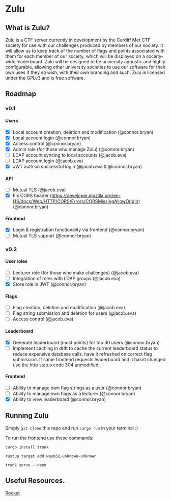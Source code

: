 # Zulu
## What is Zulu?
Zulu is a CTF server currently in development by the Cardiff Met CTF society
for use with our challenges produced by members of our society. It will allow
us to keep track of the number of flags and points associated with them for
each member of our society, which will be displayed on a society-wide
leaderboard. Zulu will be designed to be university agnostic and highly
configurable, allowing other university societies to use our software for their
own uses if they so wish, with their own branding and such. Zulu is licensed
under the GPLv3 and is free software.

## Roadmap
### v0.1
#### Users
* [x] Local account creation, deletion and modification (@connor.bryan)
* [x] Local account login (@connor.bryan)
* [x] Access control (@connor.bryan)
* [x] Admin role (for those who manage Zulu) (@connor.bryan)
* [ ] LDAP account syncing to local accounts (@jacob.eva)
* [ ] LDAP account login (@jacob.eva)
* [x] JWT auth on successful login (@jacob.eva & @connor.bryan)

#### API
* [ ] Mutual TLS (@jacob.eva)
* [x] Fix CORS header (https://developer.mozilla.org/en-US/docs/Web/HTTP/CORS/Errors/CORSMissingAllowOrigin) (@connor.bryan)

#### Frontend
* [x] Login & registration functionality via frontend (@connor.bryan)
* [ ] Mutual TLS support (@connor.bryan)
### v0.2
#### User roles
* [ ] Lecturer role (for those who make challenges) (@jacob.eva)
* [ ] Integration of roles with LDAP groups (@jacob.eva)
* [x] Store role in JWT (@connor.bryan)

#### Flags
* [ ] Flag creation, deletion and modification (@jacob.eva)
* [ ] Flag string submission and deletion for users (@jacob.eva)
* [ ] Access control (@jacob.eva)

#### Leaderboard
* [x] Generate leaderboard (most points) for top 30 users (@connor.bryan)
* [ ] Implement caching in drift to cache the current leaderboard status to reduce
expensive database calls, have it refreshed on correct flag submission.
If same frontend requests leaderboard and it hasnt changed use the http status
code 304 unmodified.

#### Frontend
* [ ] Ability to manage own flag strings as a user (@connor.bryan)
* [ ] Ability to manage own flags as a lecturer (@connor.bryan)
* [x] Ability to view leaderboard (@connor.bryan)

## Running Zulu
Simply `git clone` this repo and run `cargo run` in your terminal :)

To run the frontend use these commands:

```
cargo install trunk

rustup target add wasm32-unknown-unknown

trunk serve --open
```

## Useful Resources.
[Rocket](https://rocket.rs/)
